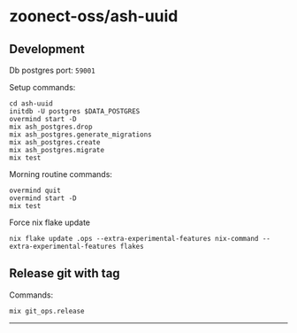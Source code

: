 # zoonect-oss/ash-uuid

## Development

Db postgres port: `59001`

Setup commands:

    cd ash-uuid
    initdb -U postgres $DATA_POSTGRES
    overmind start -D
    mix ash_postgres.drop
    mix ash_postgres.generate_migrations
    mix ash_postgres.create
    mix ash_postgres.migrate
    mix test

Morning routine commands:

    overmind quit
    overmind start -D
    mix test

Force nix flake update

    nix flake update .ops --extra-experimental-features nix-command --extra-experimental-features flakes

## Release git with tag

Commands:

    mix git_ops.release

---
